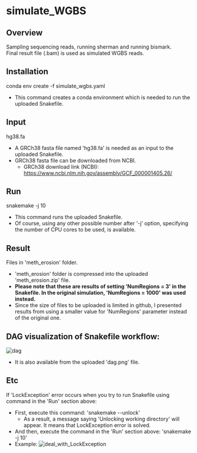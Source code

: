 # simulate_WGBS

## Overview 
Sampling sequencing reads, running sherman and running bismark.           
Final result file (.bam) is used as simulated WGBS reads.

## Installation
conda env create -f simulate_wgbs.yaml
- This command creates a conda environment which is needed to run the uploaded Snakefile.

## Input
hg38.fa
- A GRCh38 fasta file named 'hg38.fa' is needed as an input to the uploaded Snakefile.
- GRCh38 fasta file can be downloaded from NCBI.
  - GRCh38 download link (NCBI): https://www.ncbi.nlm.nih.gov/assembly/GCF_000001405.26/

## Run
snakemake -j 10
- This command runs the uploaded Snakefile.
- Of course, using any other possible number after '-j' option, specifying the number of CPU cores to be used, is available.

## Result
Files in 'meth_erosion' folder. 
- 'meth_erosion' folder is compressed into the uploaded 'meth_erosion.zip' file.
- **Please note that these are results of setting 'NumRegions = 3' in the Snakefile. In the original simulation, 'NumRegions = 1000' was used instead.**
- Since the size of files to be uploaded is limited in github, I presented results from using a smaller value for 'NumRegions' parameter instead of the original one.

## DAG visualization of Snakefile workflow: 
![dag](https://user-images.githubusercontent.com/86412887/188853127-2662a6d7-b556-4f1b-8fb3-46959eeb05b2.png)
- It is also available from the uploaded 'dag.png' file.

## Etc
If 'LockException' error occurs when you try to run Snakefile using command in the 'Run' section above: 
- First, execute this command: 'snakemake --unlock'
  - As a result, a message saying 'Unlocking working directory' will appear. It means that LockException error is solved.
- And then, execute the command in the 'Run' section above: 'snakemake -j 10'
- Example: ![deal_with_LockException](https://user-images.githubusercontent.com/86412887/188858250-2a7179bd-483f-4088-b7c2-5394db941c3a.png)
